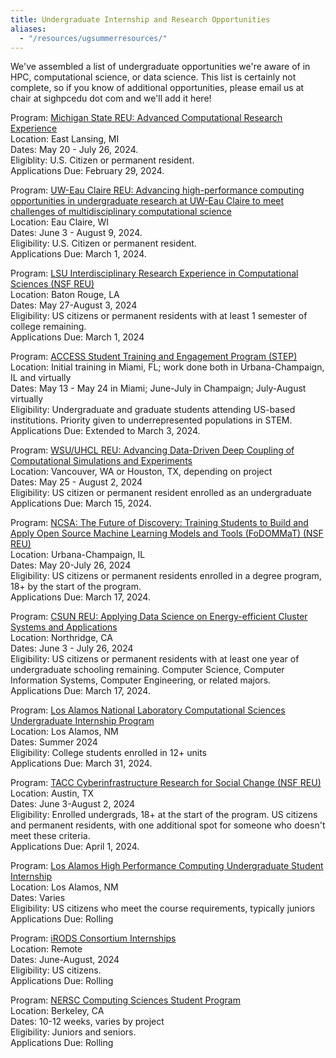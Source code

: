 ```yaml
---
title: Undergraduate Internship and Research Opportunities
aliases:
  - "/resources/ugsummerresources/"
---
```


We've assembled a list of undergraduate opportunities we're aware of in HPC, computational science, or data science.  This list is certainly not complete, so if you know of additional opportunities, please email us at chair at sighpcedu dot com and we'll add it here!

<!-- Program: [Los Alamos National Lab Supercomputer Institute](https://www.lanl.gov/projects/national-security-education-center/information-science-technology/summer-schools/cscnsi/index.php)  
Location: Los Alamos, NM  
Dates: May 20 – August 9, 2024.  
Eligibility: US citizens.  
Applications Due: January 2, 2024.  //-->

<!-- Program: [Future Computing Summern Internship at the National Security Agency](https://www.lps.umd.edu/2024-future-computing-summer-internship/)  
Location: Catonsville, MD  
Dates: June 10 - August 9, 2024.  
Eligibility: US citizen, 18+ enrolled undergraduate. Preference given to rising seniors.  
Applications due: January 3, 2024.  //-->

<!-- Program: [NCAR Summer Internships in Parallel Computational Science (SIParCS)](https://www2.cisl.ucar.edu/outreach/internships/how_to_apply)  
Location: Boulder, CO  
Dates: May 20 - August 2, 2024.  
Eligibility: Completed one year of undergraduate work and able to work in the US.  
Applications Due: January 19, 2024.  //-->

<!-- Program: [Lawrence Livermore National Lab HPC Cluster Engineer Academy](https://computing.llnl.gov/hpc-cluster-engineer-academy)  
Location: Livermore, CA  
Dates: A subset of May 6 - August 30, 2024.  
Eligiblity: Enrolled undergraduate.  
Applications Due: January 26, 2024.  //-->

<!-- Program: [Lawrence Livermore National Lab DevOps Internship Team](https://computing.llnl.gov/devops-internship-team-do-it)  
Location: Livermore, CA  
Dates: A subset of May 6 - August 30, 2024.  
Eligiblity: Enrolled undergraduate.  
Applications Due: January 26, 2024.  //-->

<!-- Program: [Lawrence Livermore National Lab Data Science Summer Institute](https://data-science.llnl.gov/dssi)  
Location: Livermore, CA  
Dates: May 20 - August 9, 2024 or June 24 - September 13, 2024.   
Eligiblity: Enrolled undergraduate.  
Applications Due: January 26, 2024.  //-->

<!-- Program: [TACC SGX3 Science Gateway Development Internship](https://sciencegateways.org/internships)  
Location: Austin, TX  
Dates: June 3 - August 2, 2024.  
Eligibility: All undergraduates.  
Application Due: Reviews begin on November 1, 2023; applications close on January 31, 2024.  //-->

<!-- Program: [Clarkson University REU: High Performance Computing with Engineering Applications](http://reu-hpc.clarkson.edu/)  
Location: Potsdam, NY  
Dates: May 19 - July 23, 2024.  
Eligibility: US citizen or permanent resident.  
Application Due: February 1, 2024.  //-->

<!-- Program: [Flatiron Institute - Simons Foundation Center for Computational Neuroscience](https://apply.interfolio.com/137388)  
Location: New York, NY  
Dates: May 28 - August 9, 2024.  
Eligibility: Enrolled undergraduate.  
Applications Due: February 2, 2024.  //-->

<!-- Program: [Flatiron Institute - Simons Foundation Scientific Computing Core, High Performance Computing Intern](https://simonsfoundation.wd1.myworkdayjobs.com/en-US/simonsfoundationcareers/job/162-Fifth-Avenue-New-York-NY/High-Performance-Computing-Intern--Hardware-and-Software-Benchmarking-_R0001467-1?workerSubType=5a680967794410df19190359dd181ffb)  
Location: New York, NY  
Dates: Late May - mid August, 2024.  
Eligibility: Enrolled undergraduate or graduate.  
Applications Due: February 2, 2024.  //-->

<!-- Program: [Flatiron Institute - Simons Foundation Scientific Computing Core, Scientific Computing Intern](https://simonsfoundation.wd1.myworkdayjobs.com/en-US/simonsfoundationcareers/job/162-Fifth-Avenue-New-York-NY/Scientific-Computing-Intern_R0001468-1?workerSubType=5a680967794410df19190359dd181ffb)  
Location: New York, NY  
Dates: Late May - mid August, 2024.  
Eligibility: Enrolled undergraduate or graduate.  
Applications Due: February 2, 2024.  //-->

<!-- Program: [TACC SCIPE AI in Civil Engineering](https://www.tacc.utexas.edu/education/undergraduates-graduates/scipe/)  
Location: Austin, TX  
Dates: June 1 - June 30, 2024.  
Eligibility: Undergrads studying at a US institution.  
Applications Due: February 6, 2024.  //-->

<!-- Program: [CRA Distributed Research Experiences for Undergraduates (DREU)](https://cra.org/cra-wp/dreu/)  
Location: Varies  
Dates: Summer 2024, students and mentors decide specific dates   
Eligibility: Undergrads.  Most funds are reserved for US citizens and permanent residents.  Priority is given to students from underrepresented groups.  
Applications Due: December 15, 2023 (early deadline); February 15 (general deadline)  //-->

<!-- Program: [Anvil Research Experiences for Undergraduates](https://www.rcac.purdue.edu/anvil/reu)  
Location: West Lafayette, IN  
Dates: May 19 - August 4, 2024.  
Eligibility: U.S. Citizen or permanent resident.  
Applications Due: February 16, 2024.  //-->

Program: [Michigan State REU: Advanced Computational Research Experience](https://icer-acres.msu.edu/)  
Location: East Lansing, MI  
Dates: May 20 - July 26, 2024.  
Eligiblity: U.S. Citizen or permanent resident.  
Applications Due: February 29, 2024.  

Program: [UW-Eau Claire REU:  Advancing high-performance computing opportunities in undergraduate research at UW-Eau Claire to meet challenges of multidisciplinary computational science](https://www.uwec.edu/academics/college-arts-sciences/nsf-reu/)  
Location: Eau Claire, WI  
Dates: June 3 - August 9, 2024.  
Eligibility: U.S. Citizen or permanent resident.  
Applications Due: March 1, 2024.  

Program: [LSU Interdisciplinary Research Experience in Computational Sciences (NSF REU)](https://reu.cct.lsu.edu/)  
Location: Baton Rouge, LA  
Dates: May 27-August 3, 2024  
Eligibility: US citizens or permanent residents with at least 1 semester of college remaining.  
Applications Due: March 1, 2024  

Program: [ACCESS Student Training and Engagement Program (STEP)](https://operations.access-ci.org/step)  
Location: Initial training in Miami, FL; work done both in Urbana-Champaign, IL and virtually  
Dates: May 13 - May 24 in Miami; June-July in Champaign; July-August virtually  
Eligibility: Undergraduate and graduate students attending US-based institutions.  Priority given to underrepresented populations in STEM.  
Applications Due: Extended to March 3, 2024.  

Program: [WSU/UHCL REU: Advancing Data-Driven Deep Coupling of Computational Simulations and Experiments](https://reu.encs.vancouver.wsu.edu/)  
Location: Vancouver, WA or Houston, TX, depending on project  
Dates: May 25 - August 2, 2024  
Eligibility: US citizen or permanent resident enrolled as an undergraduate  
Applications Due: March 15, 2024.  

Program:  [NCSA: The Future of Discovery: Training Students to Build and Apply Open Source Machine Learning Models and Tools (FoDOMMaT) (NSF REU)](https://reu.ncsa.illinois.edu/welcome-to-reu-inclusion/)  
Location: Urbana-Champaign, IL  
Dates: May 20-July 26, 2024  
Eligibility: US citizens or permanent residents enrolled in a degree program, 18+ by the start of the program.  
Applications Due:  March 17, 2024.  

Program: [CSUN REU: Applying Data Science on Energy-efficient Cluster Systems and Applications](https://www.csun.edu/reu)  
Location: Northridge, CA  
Dates: June 3 - July 26, 2024  
Eligibility: US citizens or permanent residents with at least one year of undergraduate schooling remaining.  Computer Science, Computer Information Systems, Computer Engineering, or related majors.  
Applications Due:  March 17, 2024.  

Program: [Los Alamos National Laboratory Computational Sciences Undergraduate Internship Program](https://lanl.jobs/search/jobdetails/computational-sciences-undergraduate-internship-program/36942a43-0a8b-477d-bd2e-ac79c8f78391)  
Location: Los Alamos, NM  
Dates: Summer 2024  
Eligibility: College students enrolled in 12+ units  
Applications Due: March 31, 2024.  

Program: [TACC Cyberinfrastructure Research for Social Change (NSF REU)](https://www.tacc.utexas.edu/education/undergrads-grads/reu)  
Location: Austin, TX  
Dates: June 3-August 2, 2024  
Eligibility: Enrolled undergrads, 18+ at the start of the program.  US citizens and permanent residents, with one additional spot for someone who doesn't meet these criteria.    
Applications Due: April 1, 2024.  

<!-- Program: [Los Alamos National Laboratory CCS Internship Program](https://lanl.jobs/search/jobdetails/ccs-internship-program/5beb1c28-41d3-4245-9a3e-d6e7585f75d1)  
Location: Los Alamos, NM  
Dates: Summer 2024  
Eligibility: College students enrolled in 12+ units  
Applications Due:    //-->

Program: [Los Alamos High Performance Computing Undergraduate Student Internship](https://lanl.jobs/search/jobdetails/high-performance-computing-undergraduate-student/37e52cab-8e52-4bd4-9409-61c287f8ae25)  
Location: Los Alamos, NM  
Dates: Varies  
Eligibility: US citizens who meet the course requirements, typically juniors  
Applications Due: Rolling  

Program: [iRODS Consortium Internships](https://irods.org/2024/01/irods-internship-summer-2024/)  
Location: Remote  
Dates: June-August, 2024  
Eligibility: US citizens.  
Applications Due: Rolling  

<!-- Program: [NERSC Summer Internships](https://www.nersc.gov/research-and-development/internships/)  
Location: Berkeley, CA  
Dates: Varies by project  
Applications Due: Rolling  //-->

Program: [NERSC Computing Sciences Student Program](https://jobs.lbl.gov/jobs/2024-computing-sciences-student-program-6100)  
Location: Berkeley, CA  
Dates: 10-12 weeks, varies by project  
Eligibility: Juniors and seniors.  
Applications Due: Rolling  

<!-- Program: [NVIDIA Ignite](https://nvidia.wd5.myworkdayjobs.com/en-US/NVIDIAExternalCareerSite/job/NVIDIA-Ignite-Program---Engineering--Summer-2023_JR1962404-2)  
Location: Santa Clara, CA  
Dates: 12 weeks during summer 2023  
Eligibility: Rising sophomores or juniors in historically underrepresented communities.  
Applications Due: Rolling  //-->
